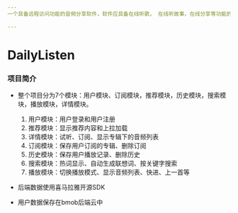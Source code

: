 ```yaml
---
一个具备远程访问功能的音频分享软件，软件应具备在线听歌， 在线听故事，在线分享等功能的音频分享app

---
```


# DailyListen

### 项目简介

- 整个项目分为7个模块：用户模块、订阅模块，推荐模块，历史模块，搜索模块，播放模块，详情模块。
  1. 用户模块：用户登录和用户注册
  2. 推荐模块：显示推荐内容和上拉加载
  3. 详情模块：试听、订阅、显示专辑下的音频列表
  4. 订阅模块：保存用户订阅的专辑、删除订阅
  5. 历史模块：保存用户播放记录、删除历史
  6. 搜索模块：热词显示、自动生成联想词、按关键字搜索
  7. 播放模块：切换播放模式、显示音频列表、快进、上一首等

- 后端数据使用喜马拉雅开源SDK

- 用户数据保存在bmob后端云中

  

  

  


